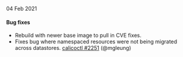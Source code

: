 04 Feb 2021

#### Bug fixes

 - Rebuild with newer base image to pull in CVE fixes.
 - Fixes bug where namespaced resources were not being migrated across datastores. [calicoctl #2251](https://github.com/projectcalico/calicoctl/pull/2251) (@mgleung)
